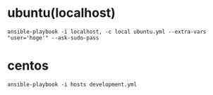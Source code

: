 # ubuntu(localhost)

```
ansible-playbook -i localhost, -c local ubuntu.yml --extra-vars "user='hoge'" --ask-sudo-pass
```

# centos

```
ansible-playbook -i hosts development.yml
```


